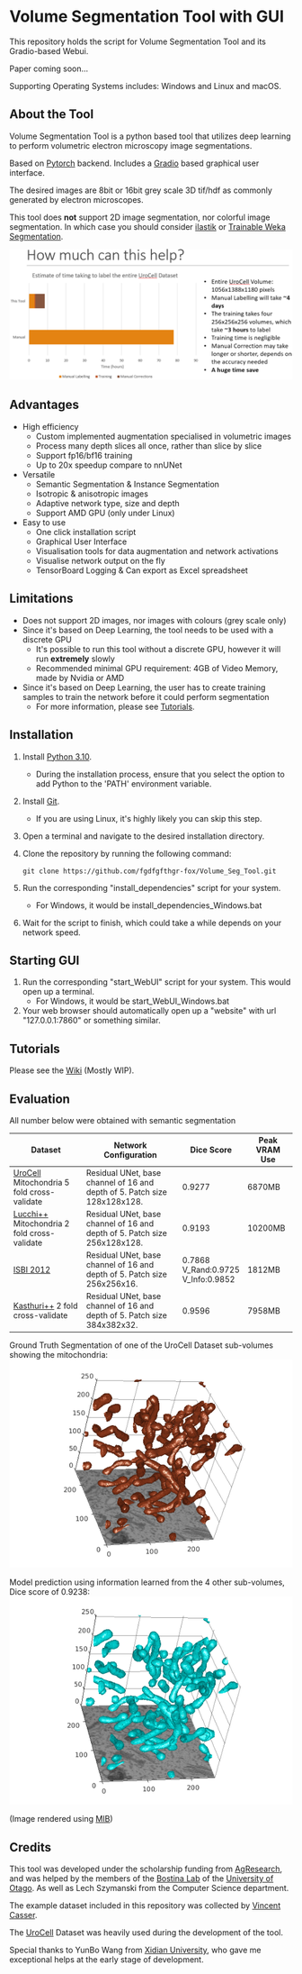 # Volume Segmentation Tool with GUI

This repository holds the script for Volume Segmentation Tool and its Gradio-based Webui.

Paper coming soon...

Supporting Operating Systems includes: Windows and Linux and macOS.

## About the Tool

Volume Segmentation Tool is a python based tool that utilizes deep learning to perform volumetric electron microscopy image segmentations.

Based on [Pytorch](https://pytorch.org/) backend. Includes a [Gradio](https://www.gradio.app/) based graphical user interface. 

The desired images are  8bit or 16bit grey scale 3D tif/hdf as commonly generated by electron microscopes.

This tool does __not__ support 2D image segmentation, nor colorful image segmentation. In which case you should consider [ilastik](https://www.ilastik.org/) 
or [Trainable Weka Segmentation](https://imagej.net/plugins/tws/).

![How_much_can_it_help.png](GitHub_Res%2FHow_much_can_it_help.png)
## Advantages

- High efficiency
  - Custom implemented augmentation specialised in volumetric images
  - Process many depth slices all once, rather than slice by slice
  - Support fp16/bf16 training
  - Up to 20x speedup compare to nnUNet
- Versatile
  - Semantic Segmentation & Instance Segmentation
  - Isotropic & anisotropic images
  - Adaptive network type, size and depth
  - Support AMD GPU (only under Linux)
- Easy to use
  - One click installation script
  - Graphical User Interface
  - Visualisation tools for data augmentation and network activations
  - Visualise network output on the fly
  - TensorBoard Logging & Can export as Excel spreadsheet

## Limitations

- Does not support 2D images, nor images with colours (grey scale only)
- Since it's based on Deep Learning, the tool needs to be used with a discrete GPU
  - It's possible to run this tool without a discrete GPU, however it will run __extremely__ slowly
  - Recommended minimal GPU requirement: 4GB of Video Memory, made by Nvidia or AMD
- Since it's based on Deep Learning, the user has to create training samples to train the network before it could perform segmentation
  - For more information, please see [Tutorials](#tutorials).

## Installation

1. Install [Python 3.10](https://www.python.org/downloads/release/python-31010/).
   - During the installation process, ensure that you select the option to add Python to the 'PATH' environment variable.
2. Install [Git](https://git-scm.com/).
   - If you are using Linux, it's highly likely you can skip this step.
3. Open a terminal and navigate to the desired installation directory.
4. Clone the repository by running the following command:
   ```shell
   git clone https://github.com/fgdfgfthgr-fox/Volume_Seg_Tool.git
   ```
5. Run the corresponding "install_dependencies" script for your system.
   - For Windows, it would be install_dependencies_Windows.bat

6. Wait for the script to finish, which could take a while depends on your network speed.

## Starting GUI

1. Run the corresponding "start_WebUI" script for your system. This would open up a terminal.
   - For Windows, it would be start_WebUI_Windows.bat
2. Your web browser should automatically open up a "website" with url "127.0.0.1:7860" or something similar.

## Tutorials

Please see the [Wiki](https://github.com/fgdfgfthgr-fox/Volume_Seg_Tool/wiki) (Mostly WIP).

## Evaluation
All number below were obtained with semantic segmentation
<!------>
  | Dataset                                                                                     | Network Configuration                                                     | Dice Score                                 | Peak VRAM Use |
  |---------------------------------------------------------------------------------------------|---------------------------------------------------------------------------|--------------------------------------------|---------------|
  | [UroCell](https://github.com/MancaZerovnikMekuc/UroCell) Mitochondria 5 fold cross-validate | Residual UNet, base channel of 16 and depth of 5. Patch size 128x128x128. | 0.9277                                     | 6870MB        |
  | [Lucchi++](https://casser.io/connectomics/) Mitochondria 2 fold cross-validate              | Residual UNet, base channel of 16 and depth of 5. Patch size 256x128x128. | 0.9193                                     | 10200MB       |
  | [ISBI 2012](https://imagej.net/events/isbi-2012-segmentation-challenge)                     | Residual UNet, base channel of 16 and depth of 5. Patch size 256x256x16.  | 0.7868<br/>V_Rand:0.9725<br/>V_Info:0.9852 | 1812MB        |
  | [Kasthuri++](https://casser.io/connectomics/) 2 fold cross-validate                         | Residual UNet, base channel of 16 and depth of 5. Patch size 384x382x32.  | 0.9596                                     | 7958MB        |

Ground Truth Segmentation of one of the UroCell Dataset sub-volumes showing the mitochondria:
![Ground Truth.png](GitHub_Res/Ground_Truth.png)

Model prediction using information learned from the 4 other sub-volumes, Dice score of 0.9238:
![Model Predict.png](GitHub_Res/Model_Predicted.png)

(Image rendered using [MIB](https://mib.helsinki.fi/))
## Credits

This tool was developed under the scholarship funding from [AgResearch](https://www.agresearch.co.nz/),
and was helped by the members of the [Bostina Lab](https://search.otago.ac.nz/s/search.html?collection=uoot-prod%7Esp-otago-search&profile=_default&query=bostina+lab) of the [University of Otago](https://www.otago.ac.nz/).
As well as Lech Szymanski from the Computer Science department.

The example dataset included in this repository was collected by [Vincent Casser](https://casser.io/connectomics/).

The [UroCell](https://github.com/MancaZerovnikMekuc/UroCell) Dataset was heavily used during the development of the tool.

Special thanks to YunBo Wang from [Xidian University](https://www.xidian.edu.cn/), who gave me exceptional helps at the early stage of development.
